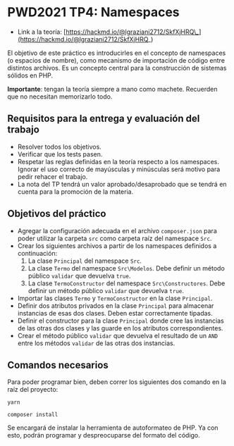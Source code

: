 # PWD2021 TP4: Namespaces

- Link a la teoría: [https://hackmd.io/@lgraziani2712/SkfXjHRQ\_](https://hackmd.io/@lgraziani2712/SkfXjHRQ_)

El objetivo de este práctico es introducirles en el concepto de namespaces (o espacios de nombre), como mecanismo de importación de código entre distintos archivos. Es un concepto central para la construcción de sistemas sólidos en PHP.

**Importante**: tengan la teoría siempre a mano como machete. Recuerden que no necesitan memorizarlo todo.

## Requisitos para la entrega y evaluación del trabajo

- Resolver todos los objetivos.
- Verificar que los tests pasen.
- Respetar las reglas definidas en la teoría respecto a los namespaces. Ignorar el uso correcto de mayúsculas y minúsculas será motivo para pedir rehacer el trabajo.
- La nota del TP tendrá un valor aprobado/desaprobado que se tendrá en cuenta para la promoción de la materia.

## Objetivos del práctico

- Agregar la configuración adecuada en el archivo `composer.json` para poder utilizar la carpeta `src` como carpeta raíz del namespace `Src`.
- Crear los siguientes archivos a partir de los namespaces definidos a continuación:
  1. La clase `Principal` del namespace `Src`.
  2. La clase `Termo` del namespace `Src\Modelos`. Debe definir un método público `validar` que devuelva `true`.
  3. La clase `TermoConstructor` del namespace `Src\Constructores`. Debe definir un método público `validar` que devuelva `true`.
- Importar las clases `Termo` y `TermoConstructor` en la clase `Principal`.
- Definir dos atributos privados en la clase `Principal` para almacenar instancias de esas dos clases. Deben estar correctamente tipadas.
- Definir el constructor para la clase `Principal` donde cree las instancias de las otras dos clases y las guarde en los atributos correspondientes.
- Crear el método público `validar` que devuelva el resultado de un `AND` entre los métodos `validar` de las otras dos instancias.

## Comandos necesarios

Para poder programar bien, deben correr los siguientes dos comando en la raíz del proyecto:

```
yarn

composer install
```

Se encargará de instalar la herramienta de autoformateo de PHP. Ya con esto, podrán programar y despreocuparse del formato del código.
